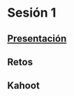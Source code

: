 # Sesión 1

## [Presentación](https://docs.google.com/presentation/d/1mZerZtUIBkRtBKdn5GpIHD6FQ_pRMzRBq_FTy9WUzGM/edit)

## Retos

## Kahoot
